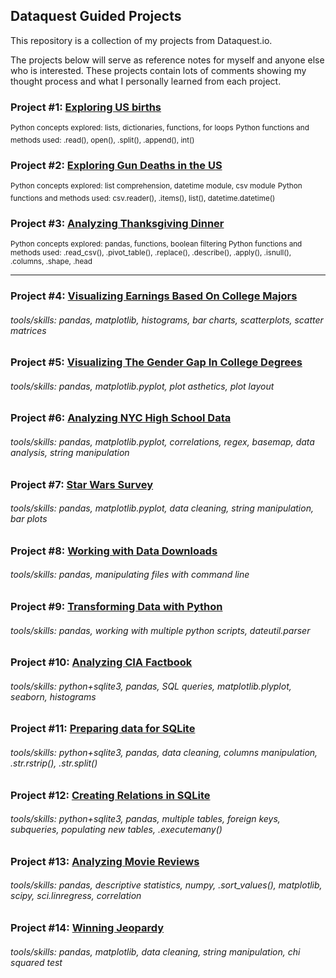 ## Dataquest Guided Projects

This repository is a collection of my projects from Dataquest.io. 

The projects below will serve as reference notes for myself and anyone else who is interested. These projects contain lots of comments showing my thought process and what I personally learned from each project.

### Project #1: [Exploring US births](https://github.com/sengkchu/Dataquest-Guided-Projects/blob/master/Guided%20Project_%20Explore%20U.S.%20Births/Guided%20Project_%20Explore%20U.S.%20Births.ipynb)
<sup>Python concepts explored: lists, dictionaries, functions, for loops</sup>
<sup>Python functions and methods used: .read(), open(), .split(), .append(), int()</sup>

### Project #2: [Exploring Gun Deaths in the US](https://github.com/sengkchu/Dataquest-Guided-Projects/blob/master/Guided%20Project_%20Exploring%20Gun%20Deaths%20in%20the%20US/Guided%20Project_%20Exploring%20Gun%20Deaths%20in%20the%20US.ipynb)
<sup>Python concepts explored: list comprehension, datetime module, csv module</sup>
<sup>Python functions and methods used: csv.reader(), .items(), list(), datetime.datetime()</sup>

### Project #3: [Analyzing Thanksgiving Dinner](https://github.com/sengkchu/Dataquest-Guided-Projects/blob/master/Guided%20Project_%20Analyzing%20Thanksgiving%20Dinner/Guided%20Project_%20Analyzing%20Thanksgiving%20Dinner.ipynb)
<sup>Python concepts explored: pandas, functions, boolean filtering 
Python functions and methods used: .read_csv(), .pivot_table(), .replace(), .describe(), .apply(), .isnull(), .columns, .shape, .head</sup>

---

### Project #4: [Visualizing Earnings Based On College Majors](https://github.com/sengkchu/Dataquest-Guided-Projects/blob/master/Guided%20Project_%20Visualizing%20Earnings%20Based%20On%20College%20Majors/Guided%20Project_%20Visualizing%20Earnings%20Based%20On%20College%20Majors.ipynb)
###### tools/skills: pandas, matplotlib, histograms, bar charts, scatterplots, scatter matrices

### Project #5: [Visualizing The Gender Gap In College Degrees](https://github.com/sengkchu/Dataquest-Guided-Projects/blob/master/Guided%20Project_%20Visualizing%20The%20Gender%20Gap%20In%20College%20Degrees/Guided%20Project_%20Visualizing%20The%20Gender%20Gap%20In%20College%20Degrees.ipynb)
###### tools/skills: pandas, matplotlib.pyplot, plot asthetics, plot layout

### Project #6: [Analyzing NYC High School Data](https://github.com/sengkchu/Dataquest-Guided-Projects/blob/master/Guided%20Project_%20Analyzing%20NYC%20High%20School%20Data/Guided%20Project_%20Analyzing%20NYC%20High%20School%20Data.ipynb)
###### tools/skills: pandas, matplotlib.pyplot, correlations, regex, basemap, data analysis, string manipulation

### Project #7: [Star Wars Survey](https://github.com/sengkchu/Dataquest-Guided-Projects/blob/master/Guided%20Project_%20Star%20Wars%20Survey/Guided%20Project_%20Star%20Wars%20Survey.ipynb)
###### tools/skills: pandas, matplotlib.pyplot, data cleaning, string manipulation, bar plots

### Project #8: [Working with Data Downloads](https://github.com/sengkchu/Dataquest-Guided-Projects/tree/master/Guided%20Project_%20Working%20with%20Data%20Downloads)
###### tools/skills: pandas, manipulating files with command line

### Project #9: [Transforming Data with Python](https://github.com/sengkchu/Dataquest-Guided-Projects/tree/master/Guided%20Project_%20Transforming%20data%20with%20Python)
###### tools/skills: pandas, working with multiple python scripts, dateutil.parser

### Project #10: [Analyzing CIA Factbook](https://github.com/sengkchu/Dataquest-Guided-Projects/blob/master/Guided%20Project_%20Analyzing%20CIA%20Factbook%20Data%20Using%20SQLite%20and%20Python/Guided%20Project_%20Analyzing%20CIA%20Factbook%20Data%20Using%20SQLite%20and%20Python.ipynb)
###### tools/skills: python+sqlite3, pandas, SQL queries, matplotlib.plyplot, seaborn, histograms

### Project #11: [Preparing data for SQLite](https://github.com/sengkchu/Dataquest-Guided-Projects/blob/master/Guided%20Project_%20Preparing%20data%20for%20SQLite/Guided%20Project_%20Preparing%20data%20for%20SQLite.ipynb)
###### tools/skills: python+sqlite3, pandas, data cleaning, columns manipulation, .str.rstrip(), .str.split()

### Project #12: [Creating Relations in SQLite](https://github.com/sengkchu/Dataquest-Guided-Projects/blob/master/Guided%20Project_%20Creating%20relations%20in%20SQLite/Guided%20Project_%20Creating%20relations%20in%20SQLite.ipynb)
###### tools/skills: python+sqlite3, pandas, multiple tables, foreign keys, subqueries, populating new tables, .executemany()

### Project #13: [Analyzing Movie Reviews](https://github.com/sengkchu/Dataquest-Guided-Projects/blob/master/Guided%20Project_%20Analyzing%20Movie%20Reviews/Guided%20Project_%20Analyzing%20Movie%20Reviews.ipynb)
###### tools/skills: pandas, descriptive statistics, numpy, .sort_values(), matplotlib, scipy, sci.linregress, correlation

### Project #14: [Winning Jeopardy](https://github.com/sengkchu/Dataquest-Guided-Projects/blob/master/Guided%20Project_%20Winning%20Jeopardy/Guided%20Project_%20Winning%20Jeopardy.ipynb)
###### tools/skills: pandas, matplotlib, data cleaning, string manipulation, chi squared test


